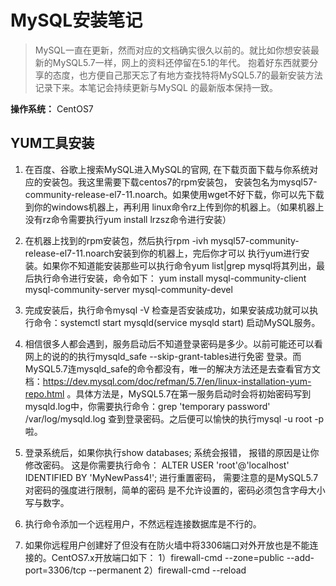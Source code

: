 MySQL安装笔记
===
>MySQL一直在更新，然而对应的文档确实很久以前的。就比如你想安装最新的MySQL5.7一样，网上的资料还停留在5.1的年代。
>抱着好东西就要分享的态度，也方便自己那天忘了有地方查找特将MySQL5.7的最新安装方法记录下来。本笔记会持续更新与MySQL
>的最新版本保持一致。

**操作系统：** CentOS7

YUM工具安装
---
1. 在百度、谷歌上搜索MySQL进入MySQL的官网, 在下载页面下载与你系统对应的安装包。我这里需要下载centos7的rpm安装包，
安装包名为mysql57-community-release-el7-11.noarch。如果使用wget不好下载，你可以先下载到你的windows机器上，再利用
linux命令rz上传到你的机器上。（如果机器上没有rz命令需要执行yum install lrzsz命令进行安装）

2. 在机器上找到的rpm安装包，然后执行rpm -ivh mysql57-community-release-el7-11.noarch安装到你的机器上，完后你才可以
执行yum进行安装。如果你不知道能安装那些可以执行命令yum list|grep mysql将其列出，最后执行命令进行安装，命令如下：
yum install mysql-community-client mysql-community-server mysql-community-devel

3. 完成安装后，执行命令mysql -V 检查是否安装成功，如果安装成功就可以执行命令：systemctl start mysqld(service mysqld start)
启动MySQL服务。

4. 相信很多人都会遇到，服务启动后不知道登录密码是多少。以前可能还可以看网上的说的的执行mysqld_safe --skip-grant-tables进行免密
登录。而MySQL5.7连mysqld_safe的命令都没有，唯一的解决方法还是去查看官方文档：https://dev.mysql.com/doc/refman/5.7/en/linux-installation-yum-repo.html 。具体方法是，MySQL5.7在第一服务启动时会将初始密码写到mysqld.log中，你需要执行命令：grep 'temporary password' /var/log/mysqld.log
查到登录密码。之后便可以愉快的执行mysql -u root -p啦。

5. 登录系统后，如果你执行show databases; 系统会报错， 报错的原因是让你修改密码。 这是你需要执行命令：
ALTER USER 'root'@'localhost' IDENTIFIED BY 'MyNewPass4!'; 进行重置密码， 需要注意的是MySQL5.7对密码的强度进行限制，简单的密码
是不允许设置的，密码必须包含字母大小写与数字。

6. 执行命令添加一个远程用户，不然远程连接数据库是不行的。

7. 如果你远程用户创建好了但没有在防火墙中将3306端口对外开放也是不能连接的。CentOS7.x开放端口如下：
1）firewall-cmd --zone=public --add-port=3306/tcp --permanent
2）firewall-cmd --reload
